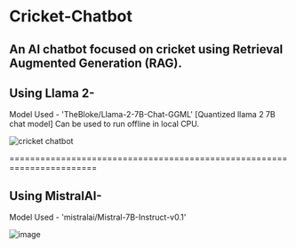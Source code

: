 # Cricket-Chatbot

## An AI chatbot focused on cricket using Retrieval Augmented Generation (RAG).

## Using Llama 2-
Model Used - 'TheBloke/Llama-2-7B-Chat-GGML' [Quantized llama 2 7B chat model]
Can be used to run offline in local CPU.

![cricket chatbot](https://github.com/Ahmed-Anwar-2001/Cricket-Chatbot/assets/68177550/0ee4f860-f729-4f86-bdfb-b55a8c030bbf)


=======================================================================

## Using MistralAI-
Model Used - 'mistralai/Mistral-7B-Instruct-v0.1'

![image](https://github.com/Ahmed-Anwar-2001/Cricket-Chatbot/assets/68177550/8836c07e-796d-4e6a-8874-41b18f9b3a2c)



